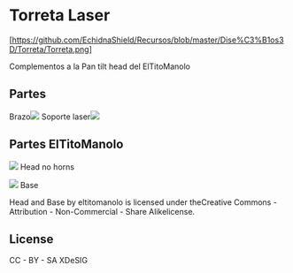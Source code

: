 # Torreta Laser
[https://github.com/EchidnaShield/Recursos/blob/master/Dise%C3%B1os3D/Torreta/Torreta.png]

Complementos a la Pan tilt head del ElTitoManolo



## Partes
Brazo[<img src="https://github.com/EchidnaShield/Recursos/blob/master/Dise%C3%B1os3D/Torreta/ARM_modif.png"/>](https://github.com/EchidnaShield/Recursos/blob/master/Dise%C3%B1os3D/Torreta/ARM_modif.stl)
Soporte laser[<img src="https://github.com/EchidnaShield/Recursos/blob/master/Dise%C3%B1os3D/Torreta/Soporte_Laser.png"/>](https://github.com/EchidnaShield/Recursos/blob/master/Dise%C3%B1os3D/Torreta/Soporte_Laser.stl)

## Partes ElTitoManolo
[<img src="https://cdn.thingiverse.com/renders/51/e7/60/07/ae/29391a27f9b05fa47fbc0e25358246d3_thumb_medium.jpg"/>](https://cdn.thingiverse.com/assets/4d/60/2e/2a/52/head_no_horns.stl) Head no horns

[<img src="https://cdn.thingiverse.com/renders/12/fe/68/56/58/57f312213586f4db5ce062b65d8a6737_thumb_medium.jpg"/>](https://cdn.thingiverse.com/assets/6c/db/6c/a0/f1/base.stl) Base

 Head and Base by eltitomanolo is licensed under theCreative Commons - Attribution - Non-Commercial - Share Alikelicense.


## License
CC - BY - SA
XDeSIG
